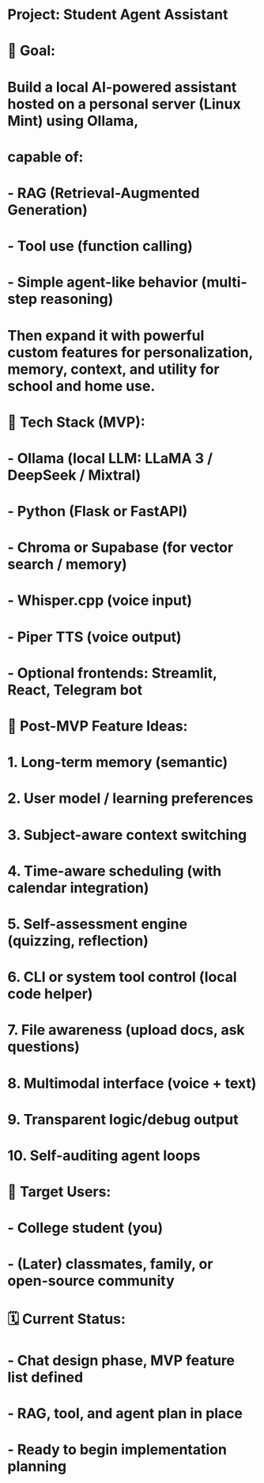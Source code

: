 # Project: Student Agent Assistant

# 🧠 Goal:
# Build a local AI-powered assistant hosted on a personal server (Linux Mint) using Ollama,
# capable of:
# - RAG (Retrieval-Augmented Generation)
# - Tool use (function calling)
# - Simple agent-like behavior (multi-step reasoning)
#
# Then expand it with powerful custom features for personalization, memory, context, and utility for school and home use.

# 🔨 Tech Stack (MVP):
# - Ollama (local LLM: LLaMA 3 / DeepSeek / Mixtral)
# - Python (Flask or FastAPI)
# - Chroma or Supabase (for vector search / memory)
# - Whisper.cpp (voice input)
# - Piper TTS (voice output)
# - Optional frontends: Streamlit, React, Telegram bot

# 🚀 Post-MVP Feature Ideas:
# 1. Long-term memory (semantic)
# 2. User model / learning preferences
# 3. Subject-aware context switching
# 4. Time-aware scheduling (with calendar integration)
# 5. Self-assessment engine (quizzing, reflection)
# 6. CLI or system tool control (local code helper)
# 7. File awareness (upload docs, ask questions)
# 8. Multimodal interface (voice + text)
# 9. Transparent logic/debug output
# 10. Self-auditing agent loops

# 🎯 Target Users:
# - College student (you)
# - (Later) classmates, family, or open-source community

# 🗓️ Current Status:
# - Chat design phase, MVP feature list defined
# - RAG, tool, and agent plan in place
# - Ready to begin implementation planning
